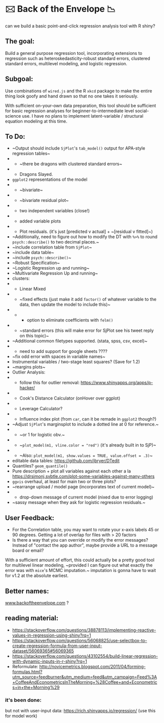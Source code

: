 # 🖂  Back of the Envelope 📉 
can we build a basic point-and-click regression analysis tool with R shiny? 


## The goal:

Build a general purpose regression tool, incorporating extensions to regression such as heteroskedasticity-robust standard errors, clustered standard errors, multilevel modeling, and logistic regression. 

## Subgoal: 

Use combinations of `wired.js` and the R `xkcd` package to make the entire thing look goofy and hand drawn so that no one takes it seriously. 



With sufficient on-your-own data preparation, this tool should be sufficient for basic regression analyses for beginner-to-intermediate level social-science use. I have no plans to implement latent-variable / structural equation modeling at this time. 

## To Do: 
* ~Output should include `SjPlot`'s `tab_model()` output for APA-style regression tables~
* * ~there be dragons with clustered standard errors~
* * Dragons Slayed. 
* `ggplot2` representations of the model
* * ~bivariate~
* * ~bivariate residual plot~
* * two independent variables (close!)
* * added variable plots
* * Plot residuals. (it's just [predicted v actual] + ~[residual v fitted]~)
* ~Additionally, need to figure out how to modify the DT with `%>%` to round `psych::describe()` to two decimal places.~
* ~include correlation table from `SjPlot`~
* ~include data table~
* ~include `psych::describe()`~
* ~Robust Specification~ 
* ~Logistic Regression up and running~
* ~Multivariate Regression Up and running~
* clusters:
* * Linear Mixed
* * ~fixed effects (just make it add `factor()` of whatever variable to the data, then update the model to include this)~
* * * option to eliminate coefficients with `felm()`
* * ~standard errors (this will make error for SjPlot see his tweet reply on this topic)~
* ~Additional common filetypes supported. (stata, spss, csv, excel)~
* * need to add support for google sheets ????
* ~fix odd error with spaces in variable names~
* Instrumental variables / two-stage least squares? (Save for 1.2)
* ~margins plots~
* Outlier Analysis:
* * follow this for outlier removal: https://www.shinyapps.org/apps/p-hacker/
* * Cook's Distance Calculator (onHover over ggplot)
* * Leverage Calculator?
* * Influence index plot (from `car`, can it be remade in `ggplot2` though?)
* ~Adjust `SjPlot`'s marginsplot to include a dotted line at 0 for reference.~ 
* * ~or 1 for logistic obv.~ 
* * ~`plot_model(m1, vline.color = "red")` (it's already built in to SjP)~
* * ~Also: `plot_model(m1, show.values = TRUE, value.offset = .3)`~
* editable data tables: https://github.com/jbryer/DTedit
* Quantiles? `geom_quantile()`
* Pure description + plot all variables against each other a la https://drsimonj.svbtle.com/plot-some-variables-against-many-others
* `ggvis` overhaul, at least for main two or three plots? 
* ~rearrange upload / model page (incorporates text of current model)~
* * drop-down message of current model (nixed due to error logging)
* ~sassy message when they ask for logistic regression residuals.~ 

## User Feedback:
* For the Correlation table, you may want to rotate your x-axis labels 45 or 90 degrees.  Getting a lot of overlap for files with > 20 factors
* Is there a way that you can override or modify the error messages?  Instead of "contact the app author", maybe provide a URL to a message board or email?

With a sufficient amount of effort, this could actually be a pretty good tool for multilevel linear modeling, ~provided I can figure out what exactly the error was with `mice`'s MCMC imputation.~ imputation is gonna have to wait for v1.2 at the absolute earliest. 

## Better names:
www.backoftheenvelope.com  ?

## reading material:
* https://stackoverflow.com/questions/38878113/implementing-reactive-values-in-regression-using-shiny?rq=1
* https://stackoverflow.com/questions/56068825/use-selectbox-to-create-regression-formula-from-user-input-dataset/56069365#56069365
* https://stackoverflow.com/questions/43102554/build-linear-regression-with-dynamic-inputs-in-r-shiny?rq=1
* Reformulate: http://novicemetrics.blogspot.com/2011/04/forming-formulas.html?utm_source=feedburner&utm_medium=feed&utm_campaign=Feed%3A+CoffeeAndEconometricsInTheMorning+%28Coffee+and+Econometrics+in+the+Morning%29

### it's been done:
but not with user-input data:
https://rich.shinyapps.io/regression/
(use this for model work)
